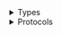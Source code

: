 <details>
<summary>Types</summary>

  - [MqClient](/aws-sdk-swift/reference/0.x/AWSMq/MqClient)
  - [MqClient.MqClientConfiguration](/aws-sdk-swift/reference/0.x/AWSMq/MqClient.MqClientConfiguration)
  - [MqClientLogHandlerFactory](/aws-sdk-swift/reference/0.x/AWSMq/MqClientLogHandlerFactory)
  - [MqClientTypes](/aws-sdk-swift/reference/0.x/AWSMq/MqClientTypes)

</details>

<details>
<summary>Protocols</summary>

  - [MqClientProtocol](/aws-sdk-swift/reference/0.x/AWSMq/MqClientProtocol)

</details>

